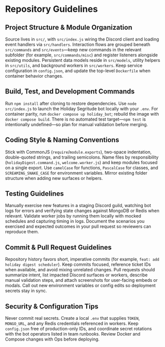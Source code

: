 # Repository Guidelines

## Project Structure & Module Organization
Source lives in `src/`, with `src/index.js` wiring the Discord client and loading event handlers via `src/handlers`. Interaction flows are grouped beneath `src/commands` and `src/events`—keep new commands in the relevant subfolder (for example, `src/commands/misc`) and register listeners alongside existing modules. Persistent data models reside in `src/models`, utility helpers in `src/utils`, and background workers in `src/workers`. Keep service configuration in `config.json`, and update the top-level `Dockerfile` when container behavior changes.

## Build, Test, and Development Commands
Run `npm install` after cloning to restore dependencies. Use `node src/index.js` to launch the Holiday Segritude bot locally with your `.env`. For container parity, run `docker compose up holiday_bot`; rebuild the image with `docker compose build`. There is no automated test target—`npm test` is intentionally undefined—so plan for manual validation before merging.

## Coding Style & Naming Conventions
Stick with CommonJS (`require`/`module.exports`), two-space indentation, double-quoted strings, and trailing semicolons. Name files by responsibility (`holidayDigest.command.js`, `welcome.worker.js`) and keep modules focused on a single export. Use `camelCase` for functions, `PascalCase` for classes, and `SCREAMING_SNAKE_CASE` for environment variables. Mirror existing folder structure when adding new surfaces or helpers.

## Testing Guidelines
Manually exercise new features in a staging Discord guild, watching bot logs for errors and verifying state changes against MongoDB or Redis when relevant. Validate worker jobs by running them locally with mocked schedules and capturing timing in logs. Document the scenarios you exercised and expected outcomes in your pull request so reviewers can reproduce them.

## Commit & Pull Request Guidelines
Repository history favors short, imperative commits (for example, `feat: add holiday digest scheduler`). Keep commits focused, reference ticket IDs when available, and avoid mixing unrelated changes. Pull requests should summarize intent, list impacted Discord surfaces or workers, describe manual validation steps, and attach screenshots for user-facing embeds or modals. Call out new environment variables or config edits so deployment secrets stay in sync.

## Security & Configuration Tips
Never commit real secrets. Create a local `.env` that supplies `TOKEN`, `MONGO_URL`, and any Redis credentials referenced in workers. Keep `config.json` free of production-only IDs, and coordinate secret rotations with the bot operators listed in team runbooks. Review Docker and Compose changes with Ops before deploying.
